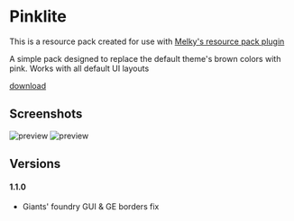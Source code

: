 # Pinklite
This is a resource pack created for use with [Melky's resource pack plugin](https://github.com/melkypie/resource-packs)

A simple pack designed to replace the default theme's brown colors with pink.
Works with all default UI layouts

[download](https://github.com/Airships01/resource-packs/archive/refs/heads/pack-pinklite.zip)

## Screenshots
![preview](https://i.ibb.co/1rYRcGy/2023-01-19-18-47-02.png)
![preview](https://i.ibb.co/Wstcx2w/2023-01-19-18-45-21.png)

## Versions

#### 1.1.0
* Giants' foundry GUI & GE borders fix